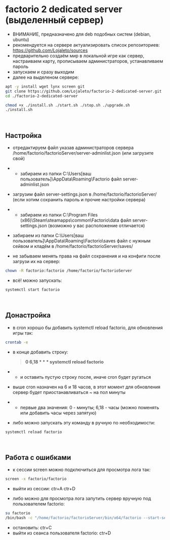 # factorio 2 dedicated server (выделенный сервер)

- ВНИМАНИЕ, предназначено для deb подобных систем (debian, ubuntu)
- рекомендуется на сервере актуализировать список репозиториев: https://github.com/Lojaleto/sources
- предварительно создаём мир в локальной игре как сервер, настраиваем карту, прописываем администраторов, устанавливаем пароль
- запускаем и сразу выходим
- далее на выделеном сервере:
```bash
apt -y install wget lynx screen git
git clone https://github.com/Lojaleto/factorio-2-dedicated-server.git
cd ./factorio-2-dedicated-server

chmod +x ./install.sh ./start.sh ./stop.sh ./upgrade.sh
./install.sh
```
<br>

## Настройка

- отредактируем файл указав администраторов сервера /home/factorio/factorioServer/server-adminlist.json  (или загрузите свой)
- - забираем из папки C:\Users\[ваш пользователь]\AppData\Roaming\Factorio  файл server-adminlist.json

- загрузим файл server-settings.json в /home/factorio/factorioServer/ (если хотим сохранить пароль и прочие настройки сервера)
- - забираем из папки C:\Program Files (x86)\Steam\steamapps\common\Factorio\data  файл server-settings.json (возможно у вас расположение отличается)

- забираем из папки C:\Users\[ваш пользователь]\AppData\Roaming\Factorio\saves  файл с нужным сейвом и кладём в /home/factorio/factorioServer/saves/

- не забываем менять права на файл сохранения и на конфиги после загрузи их на сервер:
```bash
chown -R factorio:factorio /home/factorio/factorioServer
```

- всё! можно запускать:
```bash
systemctl start factorio
```
<br>

## Донастройка

- в cron хорошо бы добавить systemctl reload factorio, для обновления игры так:
```bash
crontab -e
```
- в конце добавить строку:
  > **0 6,18 * * * systemctl reload factorio**
- - и оставить пустую строку после, иначе cron будет ругаться

- выше cron назначен на 6 и 18 часов, в этот момент для обновления сервер будет приостанавливаться ~ на пол минуты
- - первые два значения: 0 - минуты; 6,18 - часы (можно поменять или добавить часы через запятую)

- либо можно запускать эту команду в ручную по необходимости:
```bash
systemctl reload factorio
```
<br>

## Работа с ошибками

- к сессии screen можно подключиться для просмотра лога так:
```bash
screen -x factorio/factorio
```
- выйти из сессии: ctr+A  ctr+D

- либо можно для просмотра лога запутить сервер вручную под пользователем factorio:
```bash
su factorio
/bin/bash -c "/home/factorio/factorioServer/bin/x64/factorio --start-server-load-latest"
```
- остановить: ctr+C
- выйти из сеанса пользователя factorio: ctr+D
